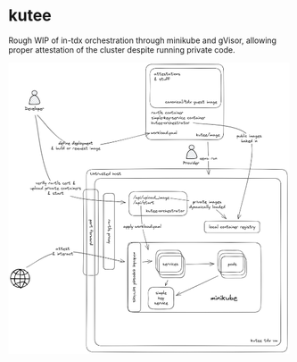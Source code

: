 # kutee

Rough WIP of in-tdx orchestration through minikube and gVisor, allowing proper attestation of the cluster despite running private code.

![rough architecture diagram](./assets/rough_architecture.png)

